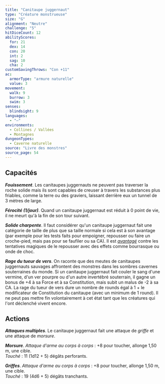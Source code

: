 ```yaml
---
title: "Canitaupe juggernaut"
type: "Créature monstrueuse"
size: "G"
alignment: "Neutre"
challenge: "5"
hitDiceCount: 12
abilityScores:
  for: 21
  dex: 14
  con: 20
  int: 2
  sag: 10
  cha: 2
customSavingThrows: "Con +11"
ac:
  armorType: "armure naturelle"
  value: 3
movement:
  walk: 9
  burrow: 3
  swim: 3
senses:
  blindsight: 9
languages:
  - "—"
environments:
  - Collines / Vallées
  - Montagnes
dungeonTypes:
  - Caverne naturelle
source: "Livre des monstres"
source_page: 54
---
```

## Capacités
_**Fouissement**_. Les canitaupes juggernauts ne peuvent pas traverser la roche solide mais ils sont capables de creuser à travers les substances plus friables, comme la terre ou des graviers, laissant derrière eux un tunnel de 3 mètres de large.

_**Férocité (1/jour)**_. Quand un canitaupe juggernaut est réduit à 0 point de vie, il ne meurt qu'à la fin de son tour suivant.

_**Solide charpente**_. Il faut considérer qu'un canitaupe juggernaut fait une catégorie de taille de plus que sa taille normale si cela est à son avantage (par exemple pour les tests faits pour empoigner, repousser ou faire un croche-pied, mais pas pour se faufiler ou sa CA). Il est [_avantagé_](/utiliser-les-caracteristiques/#avantage-et-desavantage) contre les tentatives magiques de le repousser avec des effets comme bourrasque ou onde de choc.

_**Rage du tueur de vers**_. On raconte que des meutes de canitaupes juggernauts sauvages affrontent des monstres dans les sombres cavernes souterraines du monde. Si un canitaupe juggernaut fait couler le sang d'une vermine, d'un ver pourpre ou d'un autre invertébré souterrain, il gagne un bonus de +4 à sa Force et à sa Constitution, mais subit un malus de -2 à sa CA. La rage du tueur de vers dure un nombre de rounds égal à 1 + le modificateur de Constitution du canitaupe (avec un minimum de 1 round). Il ne peut pas mettre fin volontairement à cet état tant que les créatures qui l'ont déclenché vivent encore.

## Actions
_**Attaques multiples**_. Le canitaupe juggernaut fait une attaque de _griffe_ et une attaque de _morsure_.

_**Morsure**_. _Attaque d'arme au corps à corps_ : +8 pour toucher, allonge 1,50 m, une cible.  
_Touché_ : 11 (1d12 + 5) dégâts perforants.

_**Griffes**_. _Attaque d'arme au corps à corps_ : +8 pour toucher, allonge 1,50 m, une cible.  
_Touché_ : 19 (4d6 + 5) dégâts tranchants.
